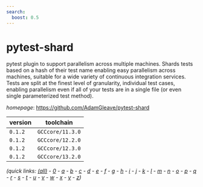 ```yaml
---
search:
  boost: 0.5
---
```

# pytest-shard

pytest plugin to support parallelism across multiple machines.  Shards tests based on a hash of their test name enabling easy parallelism across machines, suitable for a wide variety of continuous integration services. Tests are split at the finest level of granularity, individual test cases, enabling parallelism even if all of your tests are in a single file (or even single parameterized test method).

*homepage*: <https://github.com/AdamGleave/pytest-shard>

version | toolchain
--------|----------
``0.1.2`` | ``GCCcore/11.3.0``
``0.1.2`` | ``GCCcore/12.2.0``
``0.1.2`` | ``GCCcore/12.3.0``
``0.1.2`` | ``GCCcore/13.2.0``


*(quick links: [(all)](../index.md) - [0](../0/index.md) - [a](../a/index.md) - [b](../b/index.md) - [c](../c/index.md) - [d](../d/index.md) - [e](../e/index.md) - [f](../f/index.md) - [g](../g/index.md) - [h](../h/index.md) - [i](../i/index.md) - [j](../j/index.md) - [k](../k/index.md) - [l](../l/index.md) - [m](../m/index.md) - [n](../n/index.md) - [o](../o/index.md) - [p](../p/index.md) - [q](../q/index.md) - [r](../r/index.md) - [s](../s/index.md) - [t](../t/index.md) - [u](../u/index.md) - [v](../v/index.md) - [w](../w/index.md) - [x](../x/index.md) - [y](../y/index.md) - [z](../z/index.md))*

